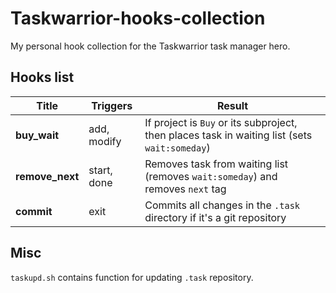 # Taskwarrior-hooks-collection

My personal hook collection for the Taskwarrior task manager hero.

## Hooks list

|Title|Triggers|Result|
|-----|--------|------|
|__buy_wait__|add, modify|If project is `Buy` or its subproject, then places task in waiting list (sets `wait:someday`)
|__remove_next__|start, done|Removes task from waiting list (removes `wait:someday`) and removes `next` tag
|__commit__|exit|Commits all changes in the `.task` directory if it's a git repository|

## Misc

`taskupd.sh` contains function for updating `.task` repository.
